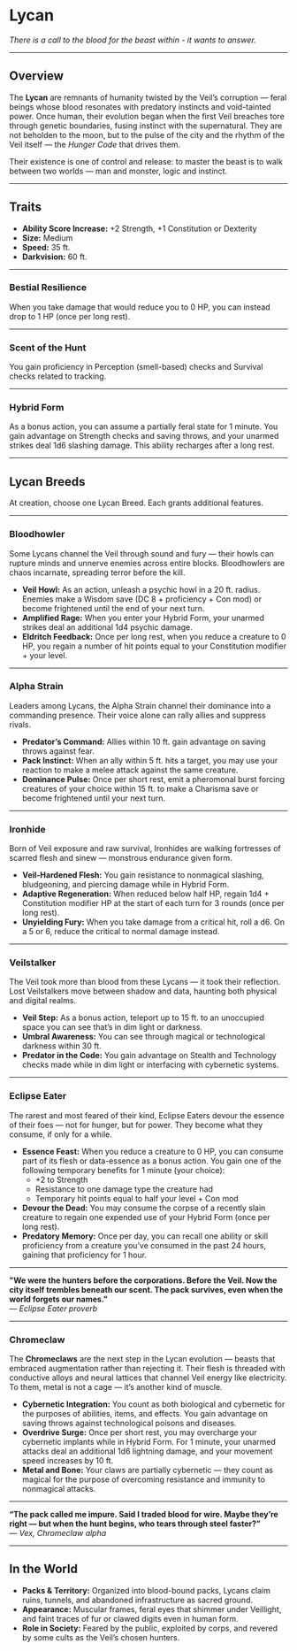 # Lycan
*There is a call to the blood for the beast within - it wants to answer.*  

---

## Overview  
The **Lycan** are remnants of humanity twisted by the Veil’s corruption — feral beings whose blood resonates with predatory instincts and void-tainted power. Once human, their evolution began when the first Veil breaches tore through genetic boundaries, fusing instinct with the supernatural. They are not beholden to the moon, but to the pulse of the city and the rhythm of the Veil itself — the *Hunger Code* that drives them.

Their existence is one of control and release: to master the beast is to walk between two worlds — man and monster, logic and instinct.

---

## Traits
- **Ability Score Increase:** +2 Strength, +1 Constitution or Dexterity  
- **Size:** Medium  
- **Speed:** 35 ft.  
- **Darkvision:** 60 ft.  

---


### Bestial Resilience  
When you take damage that would reduce you to 0 HP, you can instead drop to 1 HP (once per long rest).  

---


### Scent of the Hunt  
You gain proficiency in Perception (smell-based) checks and Survival checks related to tracking.  

---


### Hybrid Form  
As a bonus action, you can assume a partially feral state for 1 minute. You gain advantage on Strength checks and saving throws, and your unarmed strikes deal 1d6 slashing damage. This ability recharges after a long rest.  

---

## Lycan Breeds
At creation, choose one Lycan Breed. Each grants additional features.

---

### **Bloodhowler**
Some Lycans channel the Veil through sound and fury — their howls can rupture minds and unnerve enemies across entire blocks. Bloodhowlers are chaos incarnate, spreading terror before the kill.

- **Veil Howl:** As an action, unleash a psychic howl in a 20 ft. radius. Enemies make a Wisdom save (DC 8 + proficiency + Con mod) or become frightened until the end of your next turn.  
- **Amplified Rage:** When you enter your Hybrid Form, your unarmed strikes deal an additional 1d4 psychic damage.  
- **Eldritch Feedback:** Once per long rest, when you reduce a creature to 0 HP, you regain a number of hit points equal to your Constitution modifier + your level.  

---

### **Alpha Strain**
Leaders among Lycans, the Alpha Strain channel their dominance into a commanding presence. Their voice alone can rally allies and suppress rivals.

- **Predator’s Command:** Allies within 10 ft. gain advantage on saving throws against fear.  
- **Pack Instinct:** When an ally within 5 ft. hits a target, you may use your reaction to make a melee attack against the same creature.  
- **Dominance Pulse:** Once per short rest, emit a pheromonal burst forcing creatures of your choice within 15 ft. to make a Charisma save or become frightened until your next turn.  

---

### **Ironhide**
Born of Veil exposure and raw survival, Ironhides are walking fortresses of scarred flesh and sinew — monstrous endurance given form.

- **Veil-Hardened Flesh:** You gain resistance to nonmagical slashing, bludgeoning, and piercing damage while in Hybrid Form.  
- **Adaptive Regeneration:** When reduced below half HP, regain 1d4 + Constitution modifier HP at the start of each turn for 3 rounds (once per long rest).  
- **Unyielding Fury:** When you take damage from a critical hit, roll a d6. On a 5 or 6, reduce the critical to normal damage instead.  

---

### **Veilstalker**
The Veil took more than blood from these Lycans — it took their reflection. Lost Veilstalkers move between shadow and data, haunting both physical and digital realms.

- **Veil Step:** As a bonus action, teleport up to 15 ft. to an unoccupied space you can see that’s in dim light or darkness.  
- **Umbral Awareness:** You can see through magical or technological darkness within 30 ft.  
- **Predator in the Code:** You gain advantage on Stealth and Technology checks made while in dim light or interfacing with cybernetic systems.  

---

### **Eclipse Eater**
The rarest and most feared of their kind, Eclipse Eaters devour the essence of their foes — not for hunger, but for power. They become what they consume, if only for a while.

- **Essence Feast:** When you reduce a creature to 0 HP, you can consume part of its flesh or data-essence as a bonus action. You gain one of the following temporary benefits for 1 minute (your choice):  
  - +2 to Strength  
  - Resistance to one damage type the creature had  
  - Temporary hit points equal to half your level + Con mod  
- **Devour the Dead:** You may consume the corpse of a recently slain creature to regain one expended use of your Hybrid Form (once per long rest).  
- **Predatory Memory:** Once per day, you can recall one ability or skill proficiency from a creature you’ve consumed in the past 24 hours, gaining that proficiency for 1 hour.  

---

**"We were the hunters before the corporations. Before the Veil. Now the city itself trembles beneath our scent. The pack survives, even when the world forgets our names."**  
— *Eclipse Eater proverb*

---

### **Chromeclaw**
The **Chromeclaws** are the next step in the Lycan evolution — beasts that embraced augmentation rather than rejecting it. Their flesh is threaded with conductive alloys and neural lattices that channel Veil energy like electricity. To them, metal is not a cage — it’s another kind of muscle.

- **Cybernetic Integration:** You count as both biological and cybernetic for the purposes of abilities, items, and effects. You gain advantage on saving throws against technological poisons and diseases.  
- **Overdrive Surge:** Once per short rest, you may overcharge your cybernetic implants while in Hybrid Form. For 1 minute, your unarmed attacks deal an additional 1d6 lightning damage, and your movement speed increases by 10 ft.   
- **Metal and Bone:** Your claws are partially cybernetic — they count as magical for the purpose of overcoming resistance and immunity to nonmagical attacks.  

---

**“The pack called me impure. Said I traded blood for wire. Maybe they’re right — but when the hunt begins, who tears through steel faster?”**  
— *Vex, Chromeclaw alpha*  

---

## In the World  
- **Packs & Territory:** Organized into blood-bound packs, Lycans claim ruins, tunnels, and abandoned infrastructure as sacred ground.  
- **Appearance:** Muscular frames, feral eyes that shimmer under Veillight, and faint traces of fur or clawed digits even in human form.  
- **Role in Society:** Feared by the public, exploited by corps, and revered by some cults as the Veil’s chosen hunters.  


